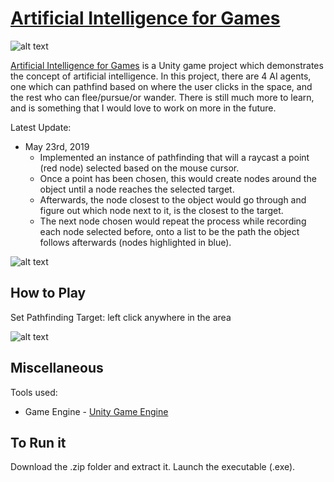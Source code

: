# [Artificial Intelligence for Games](https://asgith.github.io/aie-artificial-intelligence-for-games-page)

![alt text](https://asgith.github.io/images/aie/artificial-intelligence-for-games-02.png "Artificial Intelligence for Games Screenshot")

[Artificial Intelligence for Games](https://asgith.github.io/aie-artificial-intelligence-for-games-page) is a Unity game project which demonstrates the concept of artificial intelligence. In this project, there are 4 AI agents, one which can pathfind based on where the user clicks in the space, and the rest who can flee/pursue/or wander. There is still much more to learn, and is something that I would love to work on more in the future.

Latest Update:

* May 23rd, 2019
  - Implemented an instance of pathfinding that will a raycast a point (red node) selected based on the mouse cursor.
  - Once a point has been chosen, this would create nodes around the object until a node reaches the selected target.
  - Afterwards, the node closest to the object would go through and figure out which node next to it, is the closest to the target.
  - The next node chosen would repeat the process while recording each node selected before, onto a list to be the path the object follows afterwards (nodes highlighted in blue).

![alt text](https://asgith.github.io/images/aie/artificial-intelligence-for-games-03.png "Artificial Intelligence for Games Screenshot")

## How to Play

Set Pathfinding Target: left click anywhere in the area

![alt text](https://asgith.github.io/images/aie/artificial-intelligence-for-games.png "Artificial Intelligence for Games Screenshot")

## Miscellaneous

Tools used:

* Game Engine - [Unity Game Engine](https://unity.com/)

## To Run it

Download the .zip folder and extract it. Launch the executable (.exe).

